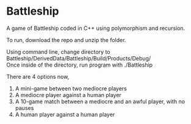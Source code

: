 # Battleship
A game of Battleship coded in C++ using polymorphism and recursion.

To run, download the repo and unzip the folder. 

Using command line, change directory to Battleship/DerivedData/Battleship/Build/Products/Debug/
<br>
Once inside of the directory, run program with ./Battleship

There are 4 options now,
  1.  A mini-game between two mediocre players
  2.  A mediocre player against a human player
  3.  A 10-game match between a mediocre and an awful player, with no pauses
  4.  A human player against a human player
